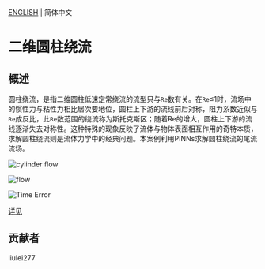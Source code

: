 [ENGLISH](README.md) | 简体中文

# 二维圆柱绕流

## 概述

圆柱绕流，是指二维圆柱低速定常绕流的流型只与`Re`数有关。在`Re`≤1时，流场中的惯性力与粘性力相比居次要地位，圆柱上下游的流线前后对称，阻力系数近似与`Re`成反比，此`Re`数范围的绕流称为斯托克斯区；随着Re的增大，圆柱上下游的流线逐渐失去对称性。这种特殊的现象反映了流体与物体表面相互作用的奇特本质，求解圆柱绕流则是流体力学中的经典问题。本案例利用PINNs求解圆柱绕流的尾流流场。

![cylinder flow](images/cylinder_flow.gif)

![flow](images/image-flow.png)

![Time Error](images/TimeError_epoch5000.png)

[详见](https://gitee.com/mindspore/mindscience/blob/master/MindFlow/applications/physics_driven/cylinder_flow/navier_stokes2D_CN.ipynb)

## 贡献者

liulei277